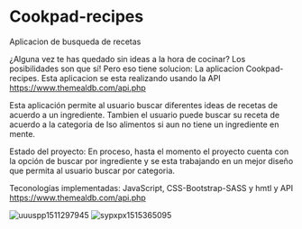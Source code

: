 # Cookpad-recipes
Aplicacion de busqueda de recetas

¿Alguna vez te has quedado sin ideas a la hora de cocinar? 
Los posibilidades son que sí! Pero eso tiene solucion: La aplicacion Cookpad-recipes. Esta aplicacion se esta realizando usando la API https://www.themealdb.com/api.php

Esta aplicación permite al usuario buscar diferentes ideas de recetas de acuerdo a un ingrediente. 
Tambien el usuario puede buscar su receta de acuerdo a la categoria de lso alimentos si aun no tiene un ingrediente en mente. 

Estado del proyecto: En proceso, hasta el momento el proyecto cuenta con la opción de buscar por ingrediente y se esta trabajando en un mejor diseño que permita al usuario buscar por categoria.

Teconologías implementadas: JavaScript, CSS-Bootstrap-SASS y hmtl y API https://www.themealdb.com/api.php

![uuuspp1511297945](https://user-images.githubusercontent.com/113567795/223597037-0b80e305-756f-4edd-8f59-578b877fe272.jpg)
![sypxpx1515365095](https://user-images.githubusercontent.com/113567795/223597106-bdb1ce2f-9496-4faf-9e74-f8f0d87d8ca3.jpg)

